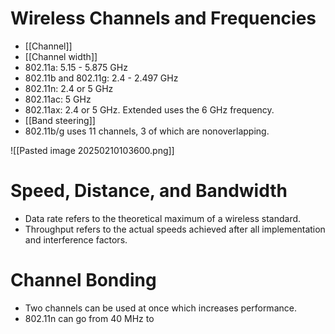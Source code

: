 # Wireless Channels and Frequencies
- [[Channel]]
- [[Channel width]]
- 802.11a: 5.15 - 5.875 GHz
- 802.11b and 802.11g: 2.4 - 2.497 GHz
- 802.11n: 2.4 or 5 GHz
- 802.11ac: 5 GHz
- 802.11ax: 2.4 or 5 GHz. Extended uses the 6 GHz frequency.
- [[Band steering]]
- 802.11b/g uses 11 channels, 3 of which are nonoverlapping.

![[Pasted image 20250210103600.png]]

# Speed, Distance, and Bandwidth
- Data rate refers to the theoretical maximum of a wireless standard.
- Throughput refers to the actual speeds achieved after all implementation and interference factors.

# Channel Bonding
- Two channels can be used at once which increases performance.
- 802.11n can go from 40 MHz to 